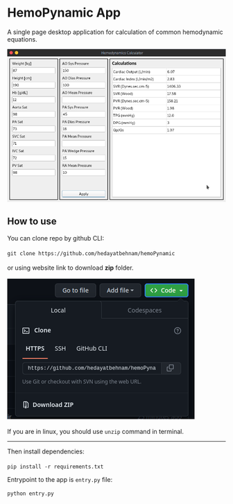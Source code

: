 # HemoPynamic App
A single page desktop application for calculation of common hemodynamic equations.

![App main window](images/hemoPynamic.png "HemoPy GUI")  

## How to use
You can clone repo by github CLI:
\
\
`git clone https://github.com/hedayatbehnam/hemoPynamic`
\
\
or using website link to download **zip** folder.
\
\
![zip download image](images/zip_download.png "zip download")
\
\
If you are in linux, you should use `unzip` command in terminal.
___
  
Then install dependencies:
\
\
`pip install -r requirements.txt`


Entrypoint to the app is `entry.py` file:    

`python entry.py`    
